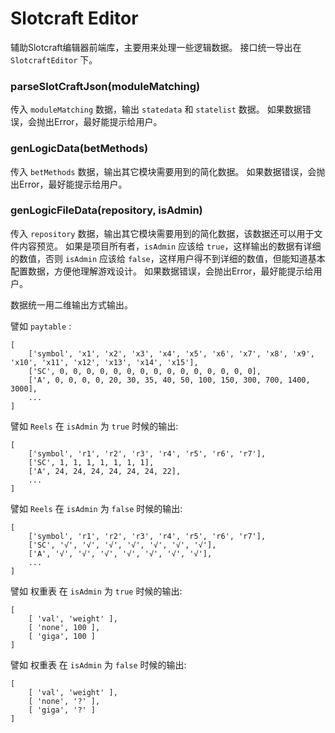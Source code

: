 # Slotcraft Editor

辅助Slotcraft编辑器前端库，主要用来处理一些逻辑数据。
接口统一导出在 `SlotcraftEditor` 下。

### parseSlotCraftJson(moduleMatching)

传入 `moduleMatching` 数据，输出 `statedata` 和 `statelist` 数据。
如果数据错误，会抛出Error，最好能提示给用户。

### genLogicData(betMethods)

传入 `betMethods` 数据，输出其它模块需要用到的简化数据。
如果数据错误，会抛出Error，最好能提示给用户。

### genLogicFileData(repository, isAdmin)

传入 `repository` 数据，输出其它模块需要用到的简化数据，该数据还可以用于文件内容预览。
如果是项目所有者，`isAdmin` 应该给 `true`，这样输出的数据有详细的数值，否则 `isAdmin` 应该给 `false`，这样用户得不到详细的数值，但能知道基本配置数据，方便他理解游戏设计。
如果数据错误，会抛出Error，最好能提示给用户。

数据统一用二维输出方式输出。

譬如 `paytable` :

```
[
    ['symbol', 'x1', 'x2', 'x3', 'x4', 'x5', 'x6', 'x7', 'x8', 'x9', 'x10', 'x11', 'x12', 'x13', 'x14', 'x15'],
    ['SC', 0, 0, 0, 0, 0, 0, 0, 0, 0, 0, 0, 0, 0, 0, 0],
    ['A', 0, 0, 0, 0, 20, 30, 35, 40, 50, 100, 150, 300, 700, 1400, 3000],
    ...
]
```

譬如 `Reels` 在 `isAdmin` 为 `true` 时候的输出:

```
[
    ['symbol', 'r1', 'r2', 'r3', 'r4', 'r5', 'r6', 'r7'],
    ['SC', 1, 1, 1, 1, 1, 1, 1],
    ['A', 24, 24, 24, 24, 24, 24, 22],
    ...
]
```

譬如 `Reels` 在 `isAdmin` 为 `false` 时候的输出:

```
[
    ['symbol', 'r1', 'r2', 'r3', 'r4', 'r5', 'r6', 'r7'],
    ['SC', '√', '√', '√', '√', '√', '√', '√'],
    ['A', '√', '√', '√', '√', '√', '√', '√'],
    ...
]
```

譬如 权重表 在 `isAdmin` 为 `true` 时候的输出:

```
[
    [ 'val', 'weight' ],
    [ 'none', 100 ],
    [ 'giga', 100 ]
]
```

譬如 权重表 在 `isAdmin` 为 `false` 时候的输出:

```
[
    [ 'val', 'weight' ],
    [ 'none', '?' ],
    [ 'giga', '?' ]
]
```
